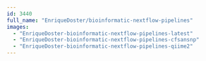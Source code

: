 ```yaml
---
id: 3440
full_name: "EnriqueDoster/bioinformatic-nextflow-pipelines"
images: 
  - "EnriqueDoster-bioinformatic-nextflow-pipelines-latest"
  - "EnriqueDoster-bioinformatic-nextflow-pipelines-cfsansnp"
  - "EnriqueDoster-bioinformatic-nextflow-pipelines-qiime2"
---
```

